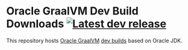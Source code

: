 # Oracle GraalVM Dev Build Downloads [![Latest dev release](https://img.shields.io/github/v/release/graalvm/oracle-graalvm-dev-builds?color=brightgreen&label=latest%20release)](https://github.com/graalvm/oracle-graalvm-dev-builds/releases/latest)

This repository hosts [Oracle GraalVM](https://github.com/oracle/graal/) [dev builds](https://github.com/graalvm/oracle-graalvm-dev-builds/releases/) based on Oracle JDK.
